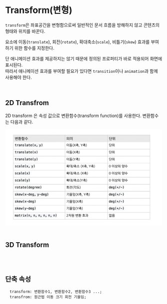 # Transform(변형)

`transform`은 좌표공간을 변형함으로써 일반적인 문서 흐름을 방해하지 않고 콘텐츠의 형태와 위치를 바꾼다.

요소에 이동(`translate`), 회전(`rotate`), 확대축소(`scale`), 비틀기(`skew`) 효과를 부여하기 위한 함수를 지정한다.

단 애니메이션 효과를 제공하지는 않기 때문에 정의된 프로퍼티가 바로 적용되어 화면에 표시된다.<br> 따라서 애니메이션 효과를 부여할 필요가 있다면 `transition`이나 `animation`과 함께 사용해야 한다.

<Br>

## 2D Transfrom

2D transform 은 속성 값으로 변환함수(transform function)를 사용한다. 변환함수는 다음과 같다.

<img src="../images/css/2d-transform.png" width="700">

<br>
<br>

## 3D Transform

<br>
<br>

## 단축 속성
```
  transform: 변환함수1, 변환함수2, 변환함수3 ...;
  transfrom: 원근법 이동 크기 회전 기울임;
```